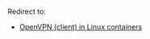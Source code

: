 Redirect to:

*   [OpenVPN (client) in Linux containers](/index.php?title=OpenVPN_(client)_in_Linux_containers&redirect=no "OpenVPN (client) in Linux containers")